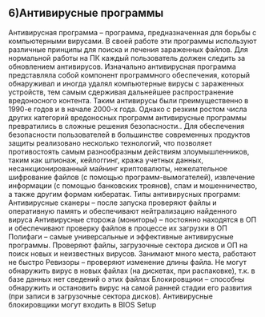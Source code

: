 ##  6)Антивирусные программы


Антивирусная программа – программа, предназначенная для борьбы с компьютерными вирусами.
В своей работе эти программы используют различные принципы для поиска и лечения зараженных файлов.
Для нормальной работы на ПК каждый пользователь должен следить за обновлением антивирусов.
Изначально антивирусная программа представляла собой компонент программного обеспечения, который обнаруживал и иногда удалял компьютерные вирусы с зараженных устройств, тем самым сдерживая дальнейшее распространение вредоносного контента. Таким антивирусы были преимущественно в 1990-е годов и в начале 2000-х года. Однако с резким ростом числа других категорий вредоносных программ антивирусные программы превратились в сложные решения безопасности..
Для обеспечения безопасности пользователей в большинстве современных продуктов защиты реализовано несколько технологий, что позволяет противостоять самым разнообразным действиям злоумышленников, таким как шпионаж, кейлоггинг, кража учетных данных, несанкционированный майнинг криптовалюты, нежелательное шифрование файлов (с помощью программ-вымогателей), извлечение информации (с помощью банковских троянов), спам и мошенничество, а также другим формам кибератак.
Типы антивирусных программ:
Антивирусные сканеры – после запуска проверяют файлы и оперативную память и обеспечивают нейтрализацию найденного вируса
Антивирусные сторожа (мониторы) – постоянно находятся в ОП и обеспечивают проверку файлов в процессе их загрузки в ОП
Полифаги – самые универсальные и эффективные антивирусные программы. Проверяют файлы, загрузочные сектора дисков и ОП на поиск новых и неизвестных вирусов. Занимают много места, работают не быстро
Ревизоры – проверяют изменение длины файла. Не могут обнаружить вирус в новых файлах (на дискетах, при распаковке), т.к. в базе данных нет сведений о этих файлах
Блокировщики – способны обнаружить и остановить вирус на самой ранней стадии его развития (при записи в загрузочные сектора дисков). Антивирусные блокировщики могут входить в BIOS Setup